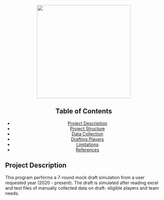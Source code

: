 <p align="center">
  <img src="https://upload.wikimedia.org/wikipedia/commons/f/f6/NFL_logo.png" length="200" width="300">
</p>

<div align="center">
  <h2>Table of Contents</h2>
  <ul>
    <li><a href="#project_description">Project Description</a></li>
    <li><a href="project_structure">Project Structure</a></li>
    <li><a href="#data_collection">Data Collection</a></li>
    <li><a href="#drafting_players">Drafting Players</a></li>
    <li><a href="#limitations">Limitations</a></li>
    <li><a href="#References">References</a></li>
  </ul>
</div>

<div>
  <h2><a id="project_description">Project Description</a></h2>
  This program performs a 7-round mock draft simulation from a user requested year (2020 - present).
  The draft is simulated after reading excel and text files of manually collected data on draft-
  eligible players and team needs. 
</div>

